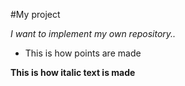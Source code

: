#My project

*I want to implement my own repository..*

* This is how points are made

__This is how italic text is made__

